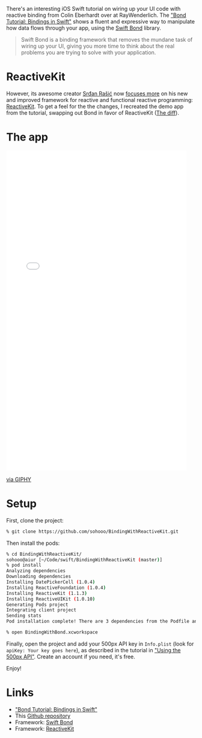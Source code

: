 
There's an interesting iOS Swift tutorial on wiring up your UI code with reactive binding from Colin Eberhardt over at RayWenderlich. The ["Bond Tutorial: Bindings in Swift"](https://www.raywenderlich.com/123108/bond-tutorial) shows a fluent and expressive way to manipulate how data flows through your app, using the [Swift Bond](https://github.com/SwiftBond/Bond) library.

> Swift Bond is a binding framework that removes the mundane task of wiring up your UI, giving you more time to think about the real problems you are trying to solve with your application.

# ReactiveKit

However, its awesome creator [Srđan Rašić](https://github.com/srdanrasic) now [focuses more](https://github.com/SwiftBond/Bond/issues/200) on his new and improved framework for reactive and functional reactive programming: [ReactiveKit](https://github.com/ReactiveKit/ReactiveKit). To get a feel for the the changes, I recreated the demo app from the tutorial, swapping out Bond in favor of ReactiveKit ([The diff](https://github.com/sohooo/BindingWithReactiveKit/commit/b7300b3dd8c3932c29550aad8a5b4f0623065194?diff=split)).

# The app

<iframe src="//giphy.com/embed/3o7iN6uySqBSuneTok" width="480" height="849" frameBorder="0" class="giphy-embed" allowFullScreen></iframe><p><a href="https://giphy.com/gifs/swift-ios-binding-3o7iN6uySqBSuneTok">via GIPHY</a></p>

# Setup

First, clone the project:

```bash
% git clone https://github.com/sohooo/BindingWithReactiveKit.git
```

Then install the pods:
```bash
% cd BindingWithReactiveKit/
sohooo@aiur [~/Code/swift/BindingWithReactiveKit (master)]
% pod install
Analyzing dependencies
Downloading dependencies
Installing DatePickerCell (1.0.4)
Installing ReactiveFoundation (1.0.4)
Installing ReactiveKit (1.1.3)
Installing ReactiveUIKit (1.0.10)
Generating Pods project
Integrating client project
Sending stats
Pod installation complete! There are 3 dependencies from the Podfile and 4 total pods installed.

% open BindingWithBond.xcworkspace
```

Finally, open the project and add your 500px API key in `Info.plist` (look for `apiKey: Your key goes here`), as described in the tutorial in ["Using the 500px API"](https://www.raywenderlich.com/123108/bond-tutorial#attachment_124498). Create an account if you need, it's free.

Enjoy!


# Links

- ["Bond Tutorial: Bindings in Swift"](https://www.raywenderlich.com/123108/bond-tutorial)
- This [Github repository](https://github.com/sohooo/BindingWithReactiveKit)
- Framework: [Swift Bond](https://github.com/SwiftBond/Bond)
- Framework: [ReactiveKit](https://github.com/ReactiveKit/ReactiveKit)
